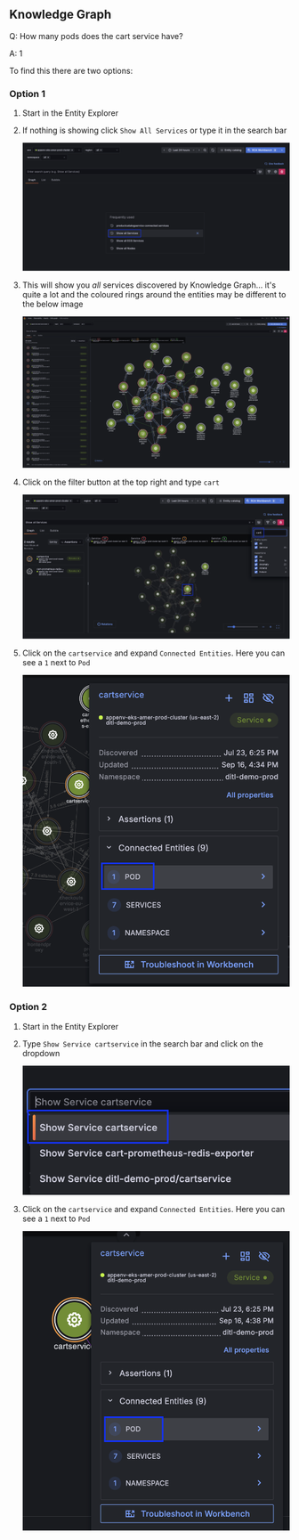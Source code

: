 ## Knowledge Graph
Q: How many pods does the cart service have?

A: 1

To find this there are two options:

### Option 1
1. Start in the Entity Explorer
1. If nothing is showing click `Show All Services` or type it in the search bar

    ![workload](/images/breakout_2/1.3-knowledge-graph-1.png)

1. This will show you *all* services discovered by Knowledge Graph... it's quite a lot and the coloured rings around the entities may be different to the below image

    ![allentities](/images/breakout_2/1.3-knowledge-graph-2.png)

1. Click on the filter button at the top right and type `cart`

    ![allentities](/images/breakout_2/1.3-knowledge-graph-3.png)

1. Click on the `cartservice` and expand `Connected Entities`. Here you can see a `1` next to `Pod`

    ![allentities](/images/breakout_2/1.3-knowledge-graph-4.png)

### Option 2
1. Start in the Entity Explorer
1. Type `Show Service cartservice` in the search bar and click on the dropdown

    ![workload](/images/breakout_2/1.3-knowledge-graph-5.png)

1. Click on the `cartservice` and expand `Connected Entities`. Here you can see a `1` next to `Pod`

    ![allentities](/images/breakout_2/1.3-knowledge-graph-6.png)

